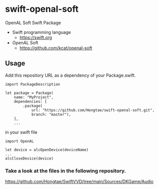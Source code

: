 # swift-openal-soft
OpenAL Soft Swift Package

* Swift programming language
  * https://swift.org
* OpenAL Soft
  * https://github.com/kcat/openal-soft

## Usage
Add this repository URL as a dependency of your Package.swift.
```
import PackageDescription

let package = Package(
    name: "MyProject",
    dependencies: [
        .package(
            url: "https://github.com/Hongtae/swift-openal-soft.git",
            branch: "master"),
    ],
    ...
```

in your swift file
```
import OpenAL

let device = alcOpenDevice(deviceName)
...
alcCloseDevice(device)
```

### Take a look at the files in the following repository.
https://github.com/Hongtae/SwiftVVD/tree/main/Sources/DKGame/Audio
